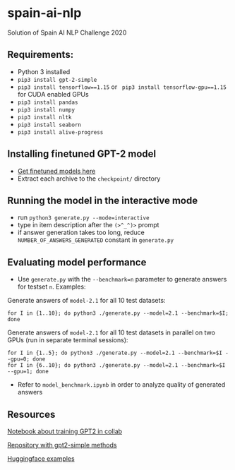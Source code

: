 # spain-ai-nlp
Solution of Spain AI NLP Challenge 2020

## Requirements:

* Python 3 installed
* `pip3 install gpt-2-simple`
* `pip3 install tensorflow==1.15` or ` pip3 install tensorflow-gpu==1.15` for CUDA enabled GPUs
* `pip3 install pandas`
* `pip3 install numpy`
* `pip3 install nltk`
* `pip3 install seaborn`
* `pip3 install alive-progress`

## Installing finetuned GPT-2 model
* [Get finetuned models here](https://drive.google.com/drive/folders/1AYZdN7lrQj6zFdVpFtaX3afVzZ9Iw7Fz?usp=sharing)
* Extract each archive to the `checkpoint/` directory

## Running the model in the interactive mode
* run `python3 generate.py --mode=interactive`
* type in item description after the `(>^_^)>` prompt
* if answer generation takes too long, reduce `NUMBER_OF_ANSWERS_GENERATED` constant in `generate.py`

## Evaluating model performance

* Use `generate.py` with the `--benchmark=n` parameter to generate answers for testset `n`. Examples:

Generate answers of `model-2.1` for all 10 test datasets:
```
for I in {1..10}; do python3 ./generate.py --model=2.1 --benchmark=$I; done
```
Generate answers of `model-2.1` for all 10 test datasets in parallel on two GPUs (run in separate terminal sessions):
```
for I in {1..5}; do python3 ./generate.py --model=2.1 --benchmark=$I --gpu=0; done
for I in {6..10}; do python3 ./generate.py --model=2.1 --benchmark=$I --gpu=1; done
```
* Refer to `model_benchmark.ipynb` in order to analyze quality of generated answers

## Resources
[Notebook about training GPT2 in collab](https://colab.research.google.com/drive/1VLG8e7YSEwypxU-noRNhsv5dW4NfTGce#scrollTo=LdpZQXknFNY3)

[Repository with gpt2-simple methods](https://github.com/minimaxir/gpt-2-simple/blob/master/gpt_2_simple/gpt_2.py)

[Huggingface examples](https://huggingface.co/transformers/examples.html#causal-lm-fine-tuning-on-gpt-gpt-2-masked-lm-fine-tuning-on-bert-roberta)
